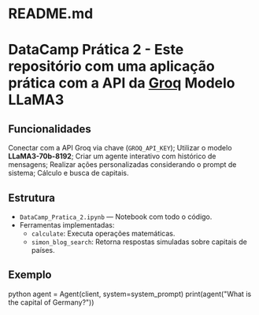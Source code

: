 # README.md

# DataCamp Prática 2 - Este repositório com uma aplicação prática com a API da [Groq](https://groq.com/) Modelo LLaMA3

## Funcionalidades

Conectar com a API Groq via chave (`GROQ_API_KEY`);
Utilizar o modelo **LLaMA3-70b-8192**;
Criar um agente interativo com histórico de mensagens;
Realizar ações personalizadas considerando o prompt de sistema;
Cálculo e busca de capitais.

## Estrutura

- `DataCamp_Pratica_2.ipynb` — Notebook com todo o código.
- Ferramentas implementadas:
  - `calculate`: Executa operações matemáticas.
  - `simon_blog_search`: Retorna respostas simuladas sobre capitais de países.

## Exemplo

python
agent = Agent(client, system=system_prompt)
print(agent("What is the capital of Germany?"))
